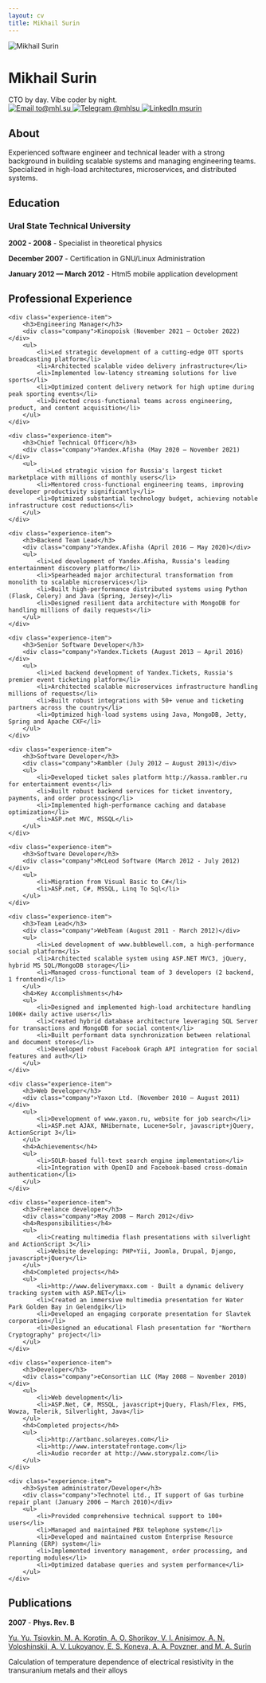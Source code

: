 ```yaml
---
layout: cv
title: Mikhail Surin
---
```


<div class="header">
    <img src="https://t.me/i/userpic/320/mhlsu.jpg" alt="Mikhail Surin" class="profile-photo">
    <h1>Mikhail Surin</h1>
    <div class="subtitle">CTO by day. Vibe coder by night.</div>
    <div id="webaddress">
        <a href="mailto:to@mhl.su">
            <img src="https://cdn-icons-png.flaticon.com/512/542/542638.png" alt="Email">
            to@mhl.su
        </a>
        <a href="https://t.me/mhlsu">
            <img src="https://cdn-icons-png.flaticon.com/512/2111/2111644.png" alt="Telegram">
            @mhlsu
        </a>
        <a href="https://linkedin.com/in/msurin">
            <img src="https://cdn-icons-png.flaticon.com/512/174/174857.png" alt="LinkedIn">
            msurin
        </a>
    </div>
</div>

<div class="section">
    <h2>About</h2>
    <p>Experienced software engineer and technical leader with a strong background in building scalable systems and managing engineering teams. Specialized in high-load architectures, microservices, and distributed systems.</p>
</div>

<div class="section">
    <h2>Education</h2>
    <div class="experience-item">
        <h3>Ural State Technical University</h3>
        <p><strong>2002 - 2008</strong> - Specialist in theoretical physics</p>
        <p><strong>December 2007</strong> - Certification in GNU/Linux Administration</p>
        <p><strong>January 2012 — March 2012</strong> - Html5 mobile application development</p>
    </div>
</div>

<div class="section">
    <h2>Professional Experience</h2>
    
    <div class="experience-item">
        <h3>Engineering Manager</h3>
        <div class="company">Kinopoisk (November 2021 — October 2022)</div>
        <ul>
            <li>Led strategic development of a cutting-edge OTT sports broadcasting platform</li>
            <li>Architected scalable video delivery infrastructure</li>
            <li>Implemented low-latency streaming solutions for live sports</li>
            <li>Optimized content delivery network for high uptime during peak sporting events</li>
            <li>Directed cross-functional teams across engineering, product, and content acquisition</li>
        </ul>
    </div>

    <div class="experience-item">
        <h3>Chief Technical Officer</h3>
        <div class="company">Yandex.Afisha (May 2020 — November 2021)</div>
        <ul>
            <li>Led strategic vision for Russia's largest ticket marketplace with millions of monthly users</li>
            <li>Mentored cross-functional engineering teams, improving developer productivity significantly</li>
            <li>Optimized substantial technology budget, achieving notable infrastructure cost reductions</li>
        </ul>
    </div>

    <div class="experience-item">
        <h3>Backend Team Lead</h3>
        <div class="company">Yandex.Afisha (April 2016 — May 2020)</div>
        <ul>
            <li>Led development of Yandex.Afisha, Russia's leading entertainment discovery platform</li>
            <li>Spearheaded major architectural transformation from monolith to scalable microservices</li>
            <li>Built high-performance distributed systems using Python (Flask, Celery) and Java (Spring, Jersey)</li>
            <li>Designed resilient data architecture with MongoDB for handling millions of daily requests</li>
        </ul>
    </div>

    <div class="experience-item">
        <h3>Senior Software Developer</h3>
        <div class="company">Yandex.Tickets (August 2013 — April 2016)</div>
        <ul>
            <li>Led backend development of Yandex.Tickets, Russia's premier event ticketing platform</li>
            <li>Architected scalable microservices infrastructure handling millions of requests</li>
            <li>Built robust integrations with 50+ venue and ticketing partners across the country</li>
            <li>Optimized high-load systems using Java, MongoDB, Jetty, Spring and Apache CXF</li>
        </ul>
    </div>

    <div class="experience-item">
        <h3>Software Developer</h3>
        <div class="company">Rambler (July 2012 — August 2013)</div>
        <ul>
            <li>Developed ticket sales platform http://kassa.rambler.ru for entertainment events</li>
            <li>Built robust backend services for ticket inventory, payments, and order processing</li>
            <li>Implemented high-performance caching and database optimization</li>
            <li>ASP.net MVC, MSSQL</li>
        </ul>
    </div>

    <div class="experience-item">
        <h3>Software Developer</h3>
        <div class="company">McLeod Software (March 2012 - July 2012)</div>
        <ul>
            <li>Migration from Visual Basic to C#</li>
            <li>ASP.net, C#, MSSQL, Linq To Sql</li>
        </ul>
    </div>

    <div class="experience-item">
        <h3>Team Lead</h3>
        <div class="company">WebTeam (August 2011 - March 2012)</div>
        <ul>
            <li>Led development of www.bubblewell.com, a high-performance social platform</li>
            <li>Architected scalable system using ASP.NET MVC3, jQuery, hybrid MS SQL/MongoDB storage</li>
            <li>Managed cross-functional team of 3 developers (2 backend, 1 frontend)</li>
        </ul>
        <h4>Key Accomplishments</h4>
        <ul>
            <li>Designed and implemented high-load architecture handling 100K+ daily active users</li>
            <li>Created hybrid database architecture leveraging SQL Server for transactions and MongoDB for social content</li>
            <li>Built performant data synchronization between relational and document stores</li>
            <li>Developed robust Facebook Graph API integration for social features and auth</li>
        </ul>
    </div>

    <div class="experience-item">
        <h3>Web Developer</h3>
        <div class="company">Yaxon Ltd. (November 2010 — August 2011)</div>
        <ul>
            <li>Development of www.yaxon.ru, website for job search</li>
            <li>ASP.net AJAX, NHibernate, Lucene+Solr, javascript+jQuery, ActionScript 3</li>
        </ul>
        <h4>Achievements</h4>
        <ul>
            <li>SOLR-based full-text search engine implementation</li>
            <li>Integration with OpenID and Facebook-based cross-domain authentication</li>
        </ul>
    </div>

    <div class="experience-item">
        <h3>Freelance developer</h3>
        <div class="company">May 2008 — March 2012</div>
        <h4>Responsibilities</h4>
        <ul>
            <li>Creating multimedia flash presentations with silverlight and ActionScript 3</li>
            <li>Website developing: PHP+Yii, Joomla, Drupal, Django, javascript+jQuery</li>
        </ul>
        <h4>Completed projects</h4>
        <ul>
            <li>http://www.deliverymaxx.com - Built a dynamic delivery tracking system with ASP.NET</li>
            <li>Created an immersive multimedia presentation for Water Park Golden Bay in Gelendgik</li>
            <li>Developed an engaging corporate presentation for Slavtek corporation</li>
            <li>Designed an educational Flash presentation for "Northern Cryptography" project</li>
        </ul>
    </div>

    <div class="experience-item">
        <h3>Developer</h3>
        <div class="company">eConsortian LLC (May 2008 — November 2010)</div>
        <ul>
            <li>Web development</li>
            <li>ASP.Net, C#, MSSQL, javascript+jQuery, Flash/Flex, FMS, Wowza, Telerik, Silverlight, Java</li>
        </ul>
        <h4>Completed projects</h4>
        <ul>
            <li>http://artbanc.solareyes.com</li>
            <li>http://www.interstatefrontage.com</li>
            <li>Audio recorder at http://www.storypalz.com</li>
        </ul>
    </div>

    <div class="experience-item">
        <h3>System administrator/Developer</h3>
        <div class="company">Technotel Ltd., IT support of Gas turbine repair plant (January 2006 — March 2010)</div>
        <ul>
            <li>Provided comprehensive technical support to 100+ users</li>
            <li>Managed and maintained PBX telephone system</li>
            <li>Developed and maintained custom Enterprise Resource Planning (ERP) system</li>
            <li>Implemented inventory management, order processing, and reporting modules</li>
            <li>Optimized database queries and system performance</li>
        </ul>
    </div>
</div>

<div class="section">
    <h2>Publications</h2>
    <div class="publication">
        <p><strong>2007</strong> - <strong>Phys. Rev. B</strong></p>
        <p><a href="https://journals.aps.org/prb/abstract/10.1103/PhysRevB.76.075119">Yu. Yu. Tsiovkin, M. A. Korotin, A. O. Shorikov, V. I. Anisimov, A. N. Voloshinskii, A. V. Lukoyanov, E. S. Koneva, A. A. Povzner, and M. A. Surin</a></p>
        <p>Calculation of temperature dependence of electrical resistivity in the transuranium metals and their alloys</p>
    </div>
</div> 